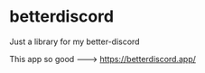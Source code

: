 # betterdiscord

Just a library for my better-discord

This app so good ---> https://betterdiscord.app/
